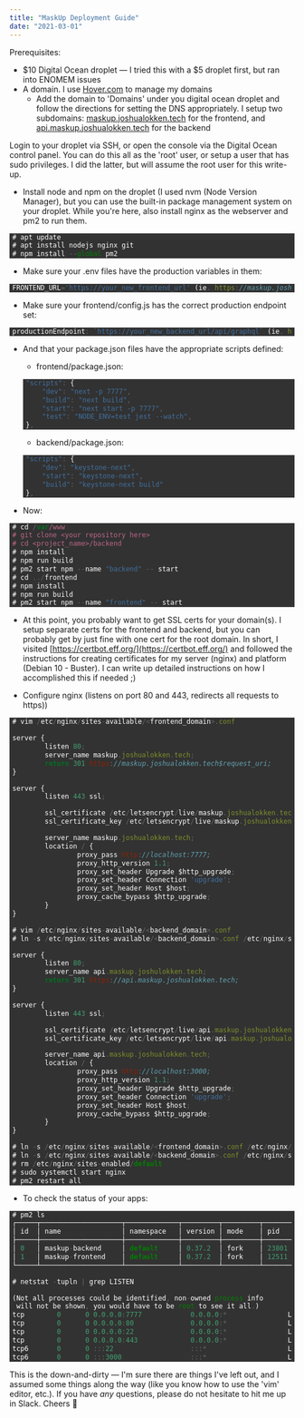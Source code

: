 ```yaml
---
title: "MaskUp Deployment Guide"
date: "2021-03-01"
---
```


Prerequisites:

- $10 Digital Ocean droplet — I tried this with a $5 droplet first, but ran into ENOMEM issues
- A domain. I use [Hover.com](http://hover.com) to manage my domains
  - Add the domain to 'Domains' under you digital ocean droplet and follow the directions for setting the DNS appropriately. I setup two subdomains: [maskup.joshualokken.tech](http://maskup.joshualokken.tech) for the frontend, and [api.maskup.joshualokken.tech](http://api.maskup.joshualokken.tech) for the backend

Login to your droplet via SSH, or open the console via the Digital Ocean control panel. You can do this all as the 'root' user, or setup a user that has sudo privileges. I did the latter, but will assume the root user for this write-up.

- Install node and npm on the droplet (I used nvm (Node Version Manager), but you can use the built-in package management system on your droplet. While you're here, also install nginx as the webserver and pm2 to run them.

<div style="background-color: rgb(50, 50, 50); color: white; padding: 0 5px;">

```jsx
# apt update
# apt install nodejs nginx git
# npm install --global pm2
```

</div>

- Make sure your .env files have the production variables in them:

<div style="background-color: rgb(50, 50, 50); color: white; padding: 0 5px;">

```jsx
FRONTEND_URL='https://your_new_frontend_url' (ie. https://maskup.joshualokken.tech)
```

</div>

- Make sure your frontend/config.js has the correct production endpoint set:

<div style="background-color: rgb(50, 50, 50); color: white; padding: 0 5px;">

```jsx
productionEndpoint: `https://your_new_backend_url/api/graphql` (ie. https://api.maskup.joshualokken.tech/api/graphql)
```

</div>

- And that your package.json files have the appropriate scripts defined:

  - frontend/package.json:

  <div style="background-color: rgb(50, 50, 50); color: white; padding: 0 5px;">

  ```jsx
  "scripts": {
      "dev": "next -p 7777",
      "build": "next build",
      "start": "next start -p 7777",
      "test": "NODE_ENV=test jest --watch",
  },
  ```

  </div>

  - backend/package.json:

  <div style="background-color: rgb(50, 50, 50); color: white; padding: 0 5px;">

  ```jsx
  "scripts": {
      "dev": "keystone-next",
      "start": "keystone-next",
      "build": "keystone-next build"
  },
  ```

  </div>

- Now:

<div style="background-color: rgb(50, 50, 50); color: white; padding: 0 5px;">

```jsx
# cd /var/www
# git clone <your repository here>
# cd <project_name>/backend
# npm install
# npm run build
# pm2 start npm --name "backend" -- start
# cd ../frontend
# npm install
# npm run build
# pm2 start npm --name "frontend" -- start

```

</div>

- At this point, you probably want to get SSL certs for your domain(s). I setup separate certs for the frontend and backend, but you can probably get by just fine with one cert for the root domain. In short, I visited [https://certbot.eff.org/](https://certbot.eff.org/) and followed the instructions for creating certificates for my server (nginx) and platform (Debian 10 - Buster). I can write up detailed instructions on how I accomplished this if needed ;)

- Configure nginx (listens on port 80 and 443, redirects all requests to https))

<div style="background-color: rgb(50, 50, 50); color: white; padding: 0 5px;">

```jsx
# vim /etc/nginx/sites-available/<frontend_domain>.conf

server {
        listen 80;
        server_name maskup.joshualokken.tech;
        return 301 https://maskup.joshualokken.tech$request_uri;
}

server {
        listen 443 ssl;

        ssl_certificate /etc/letsencrypt/live/maskup.joshualokken.tech/cert.pem;
        ssl_certificate_key /etc/letsencrypt/live/maskup.joshualokken.tech/privkey.pem;

        server_name maskup.joshualokken.tech;
        location / {
                proxy_pass http://localhost:7777;
                proxy_http_version 1.1;
                proxy_set_header Upgrade $http_upgrade;
                proxy_set_header Connection 'upgrade';
                proxy_set_header Host $host;
                proxy_cache_bypass $http_upgrade;
        }
}
```

```jsx
# vim /etc/nginx/sites-available/<backend_domain>.conf
# ln -s /etc/nginx/sites-available/<backend_domain>.conf /etc/nginx/sites-enabled/

server {
        listen 80;
        server_name api.maskup.joshulokken.tech;
        return 301 https://api.maskup.joshualokken.tech;
}

server {
        listen 443 ssl;

        ssl_certificate /etc/letsencrypt/live/api.maskup.joshualokken.tech/cert.pem;
        ssl_certificate_key /etc/letsencrypt/live/api.maskup.joshualokken.tech/privkey.pem;

        server_name api.maskup.joshualokken.tech;
        location / {
                proxy_pass http://localhost:3000;
                proxy_http_version 1.1;
                proxy_set_header Upgrade $http_upgrade;
                proxy_set_header Connection 'upgrade';
                proxy_set_header Host $host;
                proxy_cache_bypass $http_upgrade;
        }
}
```

```jsx
# ln -s /etc/nginx/sites-available/<frontend_domain>.conf /etc/nginx/sites-enabled/
# ln -s /etc/nginx/sites-available/<backend_domain>.conf /etc/nginx/sites-enabled/
# rm /etc/nginx/sites-enabled/default
# sudo systemctl start nginx
# pm2 restart all
```

</div>

- To check the status of your apps:

<div style="background-color: rgb(50, 50, 50); color: white; padding: 0 5px;">

```jsx
# pm2 ls
┌─────┬────────────────────┬─────────────┬─────────┬─────────┬──────────┬────────┬──────┬───────────┬──────────┬──────────┬──────────┬──────────┐
│ id  │ name               │ namespace   │ version │ mode    │ pid      │ uptime │ ↺    │ status    │ cpu      │ mem      │ user     │ watching │
├─────┼────────────────────┼─────────────┼─────────┼─────────┼──────────┼────────┼──────┼───────────┼──────────┼──────────┼──────────┼──────────┤
│ 0   │ maskup-backend     │ default     │ 0.37.2  │ fork    │ 23801    │ 42h    │ 4    │ online    │ 0%       │ 51.8mb   │ joshua   │ disabled │
│ 1   │ maskup-frontend    │ default     │ 0.37.2  │ fork    │ 12511    │ 20h    │ 84   │ online    │ 0%       │ 55.5mb   │ joshua   │ disabled │
└─────┴────────────────────┴─────────────┴─────────┴─────────┴──────────┴────────┴──────┴───────────┴──────────┴──────────┴──────────┴──────────┘

# netstat -tupln | grep LISTEN

(Not all processes could be identified, non-owned process info
 will not be shown, you would have to be root to see it all.)
tcp        0      0 0.0.0.0:7777            0.0.0.0:*               LISTEN      12559/node
tcp        0      0 0.0.0.0:80              0.0.0.0:*               LISTEN      -
tcp        0      0 0.0.0.0:22              0.0.0.0:*               LISTEN      -
tcp        0      0 0.0.0.0:443             0.0.0.0:*               LISTEN      -
tcp6       0      0 :::22                   :::*                    LISTEN      -
tcp6       0      0 :::3000                 :::*                    LISTEN      23850/
```

</div>

This is the down-and-dirty — I'm sure there are things I've left out, and I assumed some things along the way (like you know how to use the 'vim' editor, etc.). If you have _any_ questions, please do not hesitate to hit me up in Slack. Cheers 🙂
